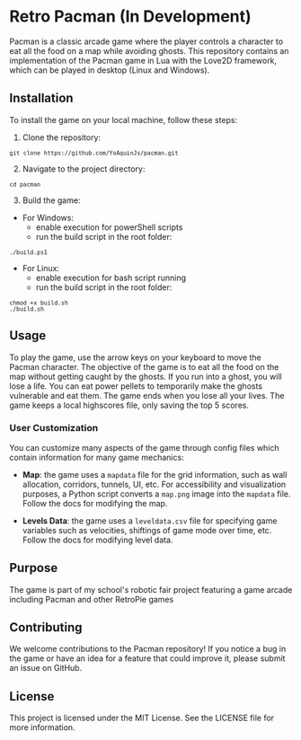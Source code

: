 # Retro Pacman (In Development)

Pacman is a classic arcade game where the player controls a character to eat all the food on a map while avoiding ghosts. This repository contains an implementation of the Pacman game in Lua with the Love2D framework, which can be played in desktop (Linux and Windows).

## Installation

To install the game on your local machine, follow these steps:

1. Clone the repository:
<div style="font-size: 12px">

```
git clone https://github.com/YoAquinJs/pacman.git
```

</div>

2. Navigate to the project directory:
<div style="font-size: 12px">

```
cd pacman
```

</div>

3. Build the game:
- For Windows:
    * enable execution for powerShell scripts
    * run the build script in the root folder:
    
<div style="font-size: 12px">

```
./build.ps1
```

</div>

- For Linux:
    * enable execution for bash script running 
    * run the build script in the root folder:

<div style="font-size: 12px">

```
chmod +x build.sh
./build.sh
```

</div>

## Usage

To play the game, use the arrow keys on your keyboard to move the Pacman character. The objective of the game is to eat all the food on the map without getting caught by the ghosts. If you run into a ghost, you will lose a life. You can eat power pellets to temporarily make the ghosts vulnerable and eat them. The game ends when you lose all your lives. The game keeps a local highscores file, only saving the top 5 scores.

### User Customization

You can customize many aspects of the game through config files which contain information for many game mechanics:

- **Map**: the game uses a `mapdata` file for the grid information, such as wall allocation, corridors, tunnels, UI, etc. For accessibility and visualization purposes, a Python script converts a `map.png` image into the `mapdata` file. Follow the docs for modifying the map.

- **Levels Data**: the game uses a `leveldata.csv` file for specifying game variables such as velocities, shiftings of game mode over time, etc. Follow the docs for modifying level data.

## Purpose

The game is part of my school's robotic fair project featuring a game arcade including Pacman and other RetroPie games

## Contributing

We welcome contributions to the Pacman repository! If you notice a bug in the game or have an idea for a feature that could improve it, please submit an issue on GitHub.


## License

This project is licensed under the MIT License. See the LICENSE file for more information.